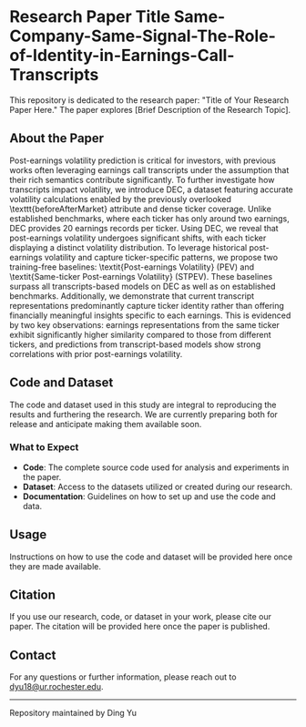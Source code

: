 # Research Paper Title Same-Company-Same-Signal-The-Role-of-Identity-in-Earnings-Call-Transcripts

This repository is dedicated to the research paper: "Title of Your Research Paper Here." The paper explores [Brief Description of the Research Topic].

## About the Paper
Post-earnings volatility prediction is critical for investors, with previous works often leveraging earnings call transcripts under the assumption that their rich semantics contribute significantly. To further investigate how transcripts impact volatility, we introduce DEC, a dataset featuring accurate volatility calculations enabled by the previously overlooked \texttt{beforeAfterMarket} attribute and dense ticker coverage. Unlike established benchmarks, where each ticker has only around two earnings, DEC provides 20 earnings records per ticker. Using DEC, we reveal that post-earnings volatility undergoes significant shifts, with each ticker displaying a distinct volatility distribution. To leverage historical post-earnings volatility and capture ticker-specific patterns, we propose two training-free baselines: \textit{Post-earnings Volatility} (PEV) and \textit{Same-ticker Post-earnings Volatility} (STPEV). These baselines surpass all transcripts-based models on DEC as well as on established benchmarks. Additionally, we demonstrate that current transcript representations predominantly capture ticker identity rather than offering financially meaningful insights specific to each earnings. This is evidenced by two key observations: earnings representations from the same ticker exhibit significantly higher similarity compared to those from different tickers, and predictions from transcript-based models show strong correlations with prior post-earnings volatility.

## Code and Dataset

The code and dataset used in this study are integral to reproducing the results and furthering the research. We are currently preparing both for release and anticipate making them available soon.

### What to Expect

- **Code**: The complete source code used for analysis and experiments in the paper.
- **Dataset**: Access to the datasets utilized or created during our research.
- **Documentation**: Guidelines on how to set up and use the code and data.

## Usage

Instructions on how to use the code and dataset will be provided here once they are made available.

## Citation

If you use our research, code, or dataset in your work, please cite our paper. The citation will be provided here once the paper is published.

## Contact

For any questions or further information, please reach out to dyu18@ur.rochester.edu.

---
Repository maintained by Ding Yu
